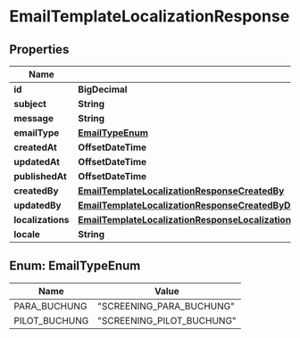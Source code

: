 

# EmailTemplateLocalizationResponse


## Properties

| Name | Type | Description | Notes |
|------------ | ------------- | ------------- | -------------|
|**id** | **BigDecimal** |  |  [optional] |
|**subject** | **String** |  |  [optional] |
|**message** | **String** |  |  [optional] |
|**emailType** | [**EmailTypeEnum**](#EmailTypeEnum) |  |  [optional] |
|**createdAt** | **OffsetDateTime** |  |  [optional] |
|**updatedAt** | **OffsetDateTime** |  |  [optional] |
|**publishedAt** | **OffsetDateTime** |  |  [optional] |
|**createdBy** | [**EmailTemplateLocalizationResponseCreatedBy**](EmailTemplateLocalizationResponseCreatedBy.md) |  |  [optional] |
|**updatedBy** | [**EmailTemplateLocalizationResponseCreatedByDataAttributesRolesDataInnerAttributesPermissionsDataInnerAttributesRole**](EmailTemplateLocalizationResponseCreatedByDataAttributesRolesDataInnerAttributesPermissionsDataInnerAttributesRole.md) |  |  [optional] |
|**localizations** | [**EmailTemplateLocalizationResponseLocalizations**](EmailTemplateLocalizationResponseLocalizations.md) |  |  [optional] |
|**locale** | **String** |  |  [optional] |



## Enum: EmailTypeEnum

| Name | Value |
|---- | -----|
| PARA_BUCHUNG | &quot;SCREENING_PARA_BUCHUNG&quot; |
| PILOT_BUCHUNG | &quot;SCREENING_PILOT_BUCHUNG&quot; |



